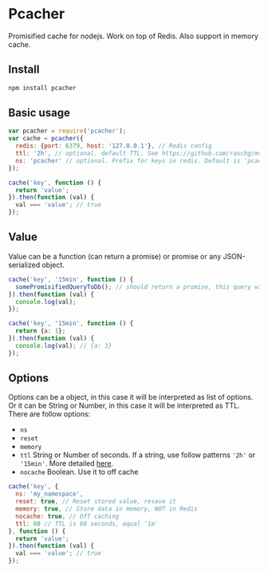 # Pcacher
Promisified cache for nodejs. Work on top of Redis. Also support in memory cache.

## Install
```sh
npm install pcacher
```

## Basic usage
```js
var pcacher = require('pcacher');
var cache = pcacher({
  redis: {port: 6379, host: '127.0.0.1'}, // Redis config
  ttl: '2h', // optional. default TTL. See https://github.com/rauchg/ms.js
  ns: 'pcacher' // optional. Prefix for keys in redis. Default is 'pcacher'
});

cache('key', function () {
  return 'value';
}).then(function (val) {
  val === 'value'; // true
});
```

## Value
Value can be a function (can return a promise) or promise or any JSON-serialized object.
```js
cache('key', '15min', function () {
  somePromisifiedQueryToDb(); // should return a promise, this query will be cached for 15 min
}).then(function (val) {
  console.log(val);
});

cache('key', '15min', function () {
  return {a: 1};
}).then(function (val) {
  console.log(val); // {a: 1}
});
```

## Options
Options can be a object, in this case it will be interpreted as list of options. Or it can be String or Number, in this case it will be interpreted as TTL.
There are follow options:
 - `ns`
 - `reset`
 - `memory`
 - `ttl` String or Number of seconds. If a string, use follow patterns `'2h'` or `'15min'`. More detailed [here](https://github.com/rauchg/ms.js).
 - `nocache` Boolean. Use it to off cache

```js
cache('key', {
  ns: 'my_namespace',
  reset: true, // Reset stored value, resave it
  memory: true, // Store data in memory, NOT in Redis
  nocache: true, // Off caching
  ttl: 60 // TTL is 60 seconds, equal '1m'
}, function () {
  return 'value';
}).then(function (val) {
  val === 'value'; // true
});
```

